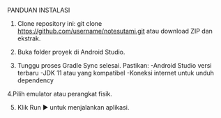 PANDUAN INSTALASI
1. Clone repository ini:
   git clone https://github.com/username/notesutami.git
atau download ZIP dan ekstrak.

2. Buka folder proyek di Android Studio.

3. Tunggu proses Gradle Sync selesai.
Pastikan:
-Android Studio versi terbaru
-JDK 11 atau yang kompatibel
-Koneksi internet untuk unduh dependency

4.Pilih emulator atau perangkat fisik.

5. Klik Run ▶ untuk menjalankan aplikasi.
